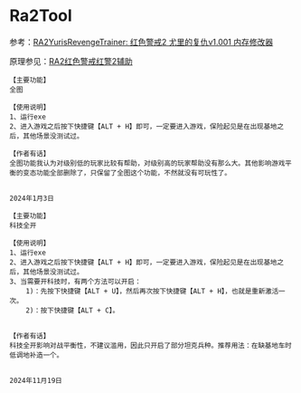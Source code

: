 # Ra2Tool

参考：[RA2YurisRevengeTrainer: 红色警戒2 尤里的复仇v1.001 内存修改器](https://github.com/AdjWang/RA2YurisRevengeTrainer)

原理参见：[RA2红色警戒红警2辅助](https://zhupite.com/sec/red-alert2.html)



```
【主要功能】
全图

【使用说明】
1、运行exe
2、进入游戏之后按下快捷键【ALT + H】即可，一定要进入游戏，保险起见是在出现基地之后，其他场景没测试过。

【作者有话】
全图功能我认为对级别低的玩家比较有帮助，对级别高的玩家帮助没有那么大。其他影响游戏平衡的变态功能全部删除了，只保留了全图这个功能，不然就没有可玩性了。


2024年1月3日
```



```
【主要功能】
科技全开

【使用说明】
1、运行exe
2、进入游戏之后按下快捷键【ALT + H】即可，一定要进入游戏，保险起见是在出现基地之后，其他场景没测试过。
3、当需要开科技时，有两个方法可以开启：
	1)：先按下快捷键【ALT + U】，然后再次按下快捷键【ALT + H】，也就是重新激活一次。
	2)：按下快捷键【ALT + C】。


【作者有话】
科技全开影响对战平衡性，不建议滥用，因此只开启了部分坦克兵种。推荐用法：在缺基地车时低调地补造一个。


2024年11月19日
```

